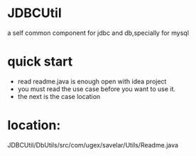 # JDBCUtil
a self common component for jdbc and db,specially for mysql

# quick start
- read readme.java is enough open with idea project
- you must read the use case before you want to use it.
- the next is the case location
# location:
JDBCUtil/DbUtils/src/com/ugex/savelar/Utils/Readme.java
